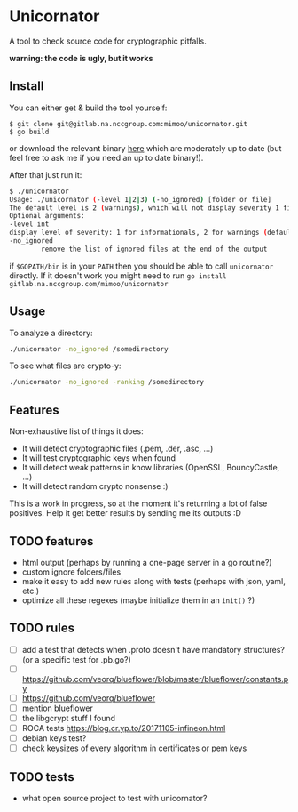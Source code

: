 # Unicornator

A tool to check source code for cryptographic pitfalls.

**warning: the code is ugly, but it works**

## Install

You can either get & build the tool yourself:

```
$ git clone git@gitlab.na.nccgroup.com:mimoo/unicornator.git
$ go build
```

or download the relevant binary [here](binaries/) which are moderately up to date (but feel free to ask me if you need an up to date binary!).

After that just run it:

```sh
$ ./unicornator
Usage: ./unicornator (-level 1|2|3) (-no_ignored) [folder or file]
The default level is 2 (warnings), which will not display severity 1 findings (informationals)
Optional arguments:
-level int
display level of severity: 1 for informationals, 2 for warnings (default), 3 for important (default 2)
-no_ignored
        remove the list of ignored files at the end of the output
```

if `$GOPATH/bin` is in your `PATH` then you should be able to call `unicornator` directly. If it doesn't work you might need to run `go install gitlab.na.nccgroup.com/mimoo/unicornator`

## Usage

To analyze a directory:

```sh
./unicornator -no_ignored /somedirectory
```

To see what files are crypto-y:

```sh
./unicornator -no_ignored -ranking /somedirectory
```

## Features

Non-exhaustive list of things it does:

* It will detect cryptographic files (.pem, .der, .asc, ...)
* It will test cryptographic keys when found
* It will detect weak patterns in know libraries (OpenSSL, BouncyCastle, ...)
* It will detect random crypto nonsense :)

This is a work in progress, so at the moment it's returning a lot of false positives. Help it get better results by sending me its outputs :D

## TODO features 

* html output (perhaps by running a one-page server in a go routine?)
* custom ignore folders/files
* make it easy to add new rules along with tests (perhaps with json, yaml, etc.)
* optimize all these regexes (maybe initialize them in an `init()` ?)

## TODO rules

- [ ] add a test that detects when .proto doesn't have mandatory structures? (or a specific test for .pb.go?)
- [ ] https://github.com/veorq/blueflower/blob/master/blueflower/constants.py
- [ ] https://github.com/veorq/blueflower
- [ ] mention blueflower
- [ ] the libgcrypt stuff I found
- [ ] ROCA tests https://blog.cr.yp.to/20171105-infineon.html
- [ ] debian keys test?
- [ ] check keysizes of every algorithm in certificates or pem keys

## TODO tests

* what open source project to test with unicornator?

